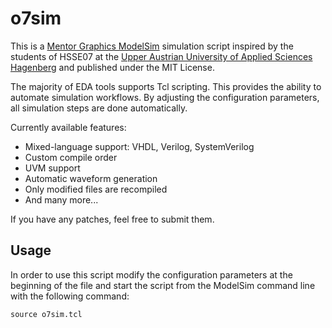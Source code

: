 # o7sim

This is a [Mentor Graphics ModelSim](http://www.mentor.com/) simulation script inspired by the students of HSSE07 at the [Upper Austrian University of Applied Sciences Hagenberg](http://www.fh-ooe.at/hsd) and published under the MIT License.

The majority of EDA tools supports Tcl scripting. This provides the ability to automate simulation workflows. By adjusting the configuration parameters, all simulation steps are done automatically.

Currently available features:
- Mixed-language support: VHDL, Verilog, SystemVerilog
- Custom compile order
- UVM support
- Automatic waveform generation
- Only modified files are recompiled
- And many more...

If you have any patches, feel free to submit them.

## Usage

In order to use this script modify the configuration parameters at the beginning of the file and start the script from the ModelSim command line with the following command:

    source o7sim.tcl
